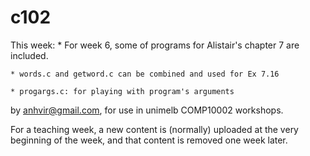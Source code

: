  c102
=======
This week:
    * For week 6, some of programs for Alistair's chapter 7 are included.

    * words.c and getword.c can be combined and used for Ex 7.16

    * progargs.c: for playing with program's arguments

by anhvir@gmail.com, for use in unimelb COMP10002 workshops.

For a teaching week, a new content is (normally) uploaded at the very beginning of the week, and that content is removed one week later.
